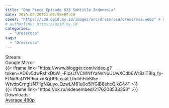 ```yaml
---
title: "One Piece Episode 633 Subtitle Indonesia"
date: 2019-08-20T21:07:55+07:00
cover: "https://cdn.opid.my.id/images/arc/dressrosa/dressrosa.webp" # Optional, cover
# authorlink: https://opid.my.id
categories:
  - "Dressrosa"
tags:
  - "Dressrosa"
---
```

<div class="ui menu violet borderless inverted">
  <div class="header item active">
        Stream:
    </div>
  <a class="active item" data-tab="google">
    <i class="google drive icon"></i> Google
  </a>
  <a class="item nounderline" data-tab="mirror">
    <i class="odnoklassniki icon"></i> Mirror
  </a>
</div>
<div class="ui bottom attached tab segment active" style="border:0 !important;" data-tab="google">
{{< iframe link="https://www.blogger.com/video.g?token=AD6v5dwRshxDbW_-FlpsLfVCWNfYaNnNuUUwXCdb6Wr8ziTBIq_fy-FfNd9aUYH9moxn3gU9fccaaLLhuhhFib8I5e-WtvdpCrngIsN7iIgNQuyo_QzwLM61u0o5lYGlB8ehcQlkC44" >}}
</div>
<div class="ui bottom attached tab segment" style="border:0 !important;" data-tab="mirror">
{{< iframe link="https://ok.ru/videoembed/2176208538358" >}}
</div>
<div class="ui menu violet borderless inverted">
  <div class="header item active">
        Downloads:
    </div>
  <a class="item nounderline" href="https://ouo.io/9COpo2" target="_blank" rel="dofollow"><i class="google drive icon"></i>
    Average 480p</a>
</div>